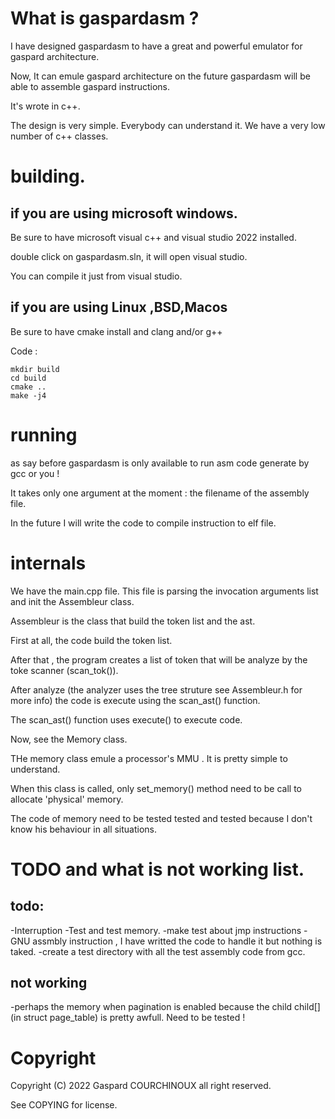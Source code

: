 # What is gaspardasm ? 



I have designed gaspardasm to have a great and powerful emulator for gaspard architecture. 


Now, It can emule gaspard architecture on the future gaspardasm will be able to assemble gaspard instructions. 



It's wrote in c++. 

The design is very simple. Everybody can understand it. We have a very low number of c++ classes. 

# building. 


## if you are using microsoft windows. 


Be sure to have microsoft visual c++ and visual studio 2022 installed. 

double click on gaspardasm.sln, it will open visual studio. 

You can compile it just from visual studio. 


## if you are using Linux ,BSD,Macos 

Be sure to have cmake install and clang and/or g++

Code : 

```
mkdir build 
cd build 
cmake ..
make -j4
```

# running 

as say before gaspardasm is only available to run asm code generate by gcc or you !  

It takes only one argument at the moment : the filename of the assembly file. 

In the future I will write the code to compile instruction to elf file. 

# internals


We have the main.cpp file. This file is parsing the invocation  arguments list and init the Assembleur class. 

Assembleur is the class that build the token list and the ast. 

First at all, the code build the token list. 

After that , the program creates a list of token that  will be analyze by the toke scanner (scan_tok()). 

After analyze (the analyzer uses the tree struture see Assembleur.h for more info) the code is execute using the scan_ast() function. 

The scan_ast() function uses execute() to execute code. 

Now, see the Memory class. 

THe memory class emule a processor's MMU . 
It is pretty simple to understand. 

When this class is called, only set_memory() method need to be call to allocate 'physical' memory. 

The code of memory need to be tested tested and tested because I don't know his behaviour in all situations. 




# TODO and what is not working list. 


## todo: 

-Interruption 
-Test and test memory. 
-make test about jmp instructions 
-GNU assmbly instruction , I have writted the code to handle it but nothing is taked. 
-create a test directory with all the test assembly code from gcc. 
## not working 


-perhaps the memory when pagination is enabled because the child child[] (in struct page_table)  is pretty awfull. Need to be tested ! 

# Copyright 

Copyright (C) 2022 Gaspard COURCHINOUX all right reserved. 

See COPYING for license. 